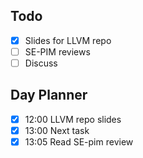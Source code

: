 ## Todo
- [x] Slides for LLVM repo
- [ ] SE-PIM reviews
- [ ] Discuss

## Day Planner
- [x] 12:00 LLVM repo slides
- [x] 13:00 Next task
- [x] 13:05 Read SE-pim review

